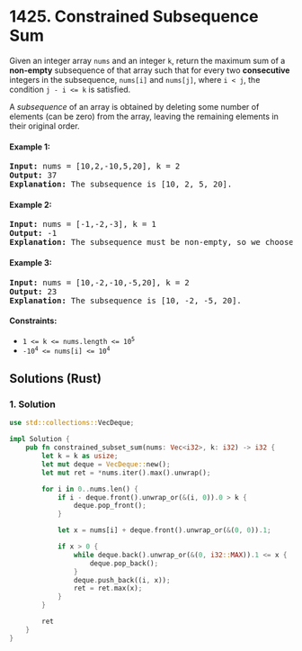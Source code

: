# 1425. Constrained Subsequence Sum
Given an integer array `nums` and an integer `k`, return the maximum sum of a **non-empty** subsequence of that array such that for every two **consecutive** integers in the subsequence, `nums[i]` and `nums[j]`, where `i < j`, the condition `j - i <= k` is satisfied.

A *subsequence* of an array is obtained by deleting some number of elements (can be zero) from the array, leaving the remaining elements in their original order.

#### Example 1:
<pre>
<strong>Input:</strong> nums = [10,2,-10,5,20], k = 2
<strong>Output:</strong> 37
<strong>Explanation:</strong> The subsequence is [10, 2, 5, 20].
</pre>

#### Example 2:
<pre>
<strong>Input:</strong> nums = [-1,-2,-3], k = 1
<strong>Output:</strong> -1
<strong>Explanation:</strong> The subsequence must be non-empty, so we choose the largest number.
</pre>

#### Example 3:
<pre>
<strong>Input:</strong> nums = [10,-2,-10,-5,20], k = 2
<strong>Output:</strong> 23
<strong>Explanation:</strong> The subsequence is [10, -2, -5, 20].
</pre>

#### Constraints:
* <code>1 <= k <= nums.length <= 10<sup>5</sup></code>
* <code>-10<sup>4</sup> <= nums[i] <= 10<sup>4</sup></code>

## Solutions (Rust)

### 1. Solution
```Rust
use std::collections::VecDeque;

impl Solution {
    pub fn constrained_subset_sum(nums: Vec<i32>, k: i32) -> i32 {
        let k = k as usize;
        let mut deque = VecDeque::new();
        let mut ret = *nums.iter().max().unwrap();

        for i in 0..nums.len() {
            if i - deque.front().unwrap_or(&(i, 0)).0 > k {
                deque.pop_front();
            }

            let x = nums[i] + deque.front().unwrap_or(&(0, 0)).1;

            if x > 0 {
                while deque.back().unwrap_or(&(0, i32::MAX)).1 <= x {
                    deque.pop_back();
                }
                deque.push_back((i, x));
                ret = ret.max(x);
            }
        }

        ret
    }
}
```
